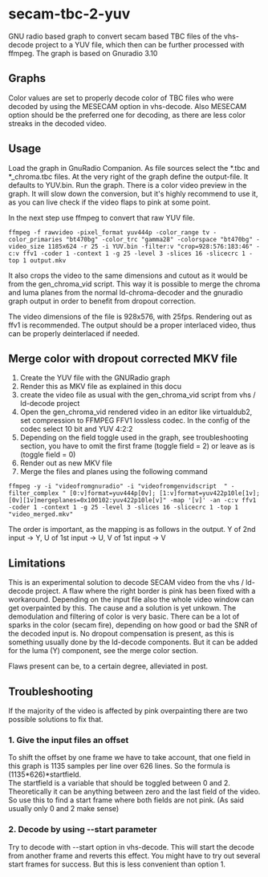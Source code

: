 # secam-tbc-2-yuv
GNU radio based graph to convert secam based TBC files of the vhs-decode project to a YUV file, which then can be further processed with ffmpeg.
The graph is based on Gnuradio 3.10

## Graphs
Color values are set to properly decode color of TBC files who were decoded by using the MESECAM option in vhs-decode. Also MESECAM option should be the preferred one for decoding, as there are less color streaks in the decoded video.

## Usage
Load the graph in GnuRadio Companion. As file sources select the \*.tbc and \*\_chroma.tbc files. At the very right of the graph define the output-file. It defaults to YUV.bin.
Run the graph. There is a color video preview in the graph. It will slow down the conversion, but it's highly recommend to use it, as you can live check if the video flaps to pink at some point.

In the next step use ffmpeg to convert that raw YUV file.
```
ffmpeg -f rawvideo -pixel_format yuv444p -color_range tv -color_primaries "bt470bg" -color_trc "gamma28" -colorspace "bt470bg" -video_size 1185x624 -r 25 -i YUV.bin -filter:v "crop=928:576:183:46" -c:v ffv1 -coder 1 -context 1 -g 25 -level 3 -slices 16 -slicecrc 1 -top 1 output.mkv
```
It also crops the video to the same dimensions and cutout as it would be from the gen_chroma_vid script. This way it is possible to merge the chroma and luma planes from the normal ld-chroma-decoder and the gnuradio graph output in order to benefit from dropout correction.

The video dimensions of the file is 928x576, with 25fps. Rendering out as ffv1 is recommended.
The output should be a proper interlaced video, thus can be properly deinterlaced if needed.

## Merge color with dropout corrected MKV file
1. Create the YUV file with the GNURadio graph
2. Render this as MKV file as explained in this docu
3. create the video file as usual with the gen_chroma_vid script from vhs / ld-decode project
4. Open the gen_chroma_vid rendered video in an editor like virtualdub2, set compression to FFMPEG FFV1 lossless codec. In the config of the codec select 10 bit and YUV 4:2:2
5. Depending on the field toggle used in the graph, see troubleshooting section, you have to omit the first frame (toggle field = 2) or leave as is (toggle field = 0)
6. Render out as new MKV file
7. Merge the files and planes using the following command

```
ffmpeg -y -i "videofromgnuradio" -i "videofromgenvidscript  " -filter_complex " [0:v]format=yuv444p[0v]; [1:v]format=yuv422p10le[1v]; [0v][1v]mergeplanes=0x100102:yuv422p10le[v]" -map '[v]' -an -c:v ffv1 -coder 1 -context 1 -g 25 -level 3 -slices 16 -slicecrc 1 -top 1 "video_merged.mkv"
```
The order is important, as the mapping is as follows in the output.
Y of 2nd input -> Y, U of 1st input -> U, V of 1st input -> V

## Limitations
This is an experimental solution to decode SECAM video from the vhs / ld-decode project. A flaw where the right border is pink has been fixed with a workaround. Depending on the input file also the whole video window can get overpainted by this. The cause and a solution is yet unkown.
The demodulation and filtering of color is very basic. There can be a lot of sparks in the color (secam fire), depending on how good or bad the SNR of the decoded input is.
No dropout compensation is present, as this is something usually done by the ld-decode components. But it can be added for the luma (Y) component, see the merge color section.

Flaws present can be, to a certain degree, alleviated in post.

## Troubleshooting
If the majority of the video is affected by pink overpainting there are two possible solutions to fix that.
### 1. Give the input files an offset
To shift the offset by one frame we have to take account, that one field in this graph is 1135 samples per line over 626 lines. So the formula is (1135*626)*startfield. \
The startfield is a variable that should be toggled between 0 and 2. Theoretically it can be anything between zero and the last field of the video. So use this to find a start frame where both fields are not pink. (As said usually only 0 and 2 make sense)
### 2. Decode by using --start parameter
Try to decode with --start <framenumber> option in vhs-decode. This will start the decode from another frame and reverts this effect. You might have to try out several start frames for success. But this is less convenient than option 1.
